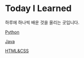 # Today I Learned

하루에 하나씩 배운 것을 올리는 곳입니다.

[Python](https://github.com/GangYunGit/TIL/tree/master/python)

[Java](https://github.com/GangYunGit/TIL/tree/master/Java)

[HTML&CSS](https://github.com/GangYunGit/TIL/tree/master/HTML%26CSS)